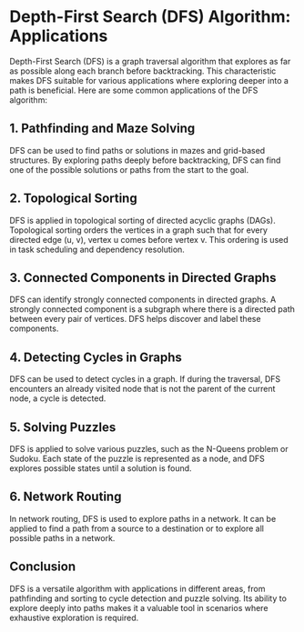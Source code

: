 # Depth-First Search (DFS) Algorithm: Applications

Depth-First Search (DFS) is a graph traversal algorithm that explores as far as possible along each branch before backtracking. This characteristic makes DFS suitable for various applications where exploring deeper into a path is beneficial. Here are some common applications of the DFS algorithm:

## 1. Pathfinding and Maze Solving

DFS can be used to find paths or solutions in mazes and grid-based structures. By exploring paths deeply before backtracking, DFS can find one of the possible solutions or paths from the start to the goal.

## 2. Topological Sorting

DFS is applied in topological sorting of directed acyclic graphs (DAGs). Topological sorting orders the vertices in a graph such that for every directed edge (u, v), vertex u comes before vertex v. This ordering is used in task scheduling and dependency resolution.

## 3. Connected Components in Directed Graphs

DFS can identify strongly connected components in directed graphs. A strongly connected component is a subgraph where there is a directed path between every pair of vertices. DFS helps discover and label these components.

## 4. Detecting Cycles in Graphs

DFS can be used to detect cycles in a graph. If during the traversal, DFS encounters an already visited node that is not the parent of the current node, a cycle is detected.

## 5. Solving Puzzles

DFS is applied to solve various puzzles, such as the N-Queens problem or Sudoku. Each state of the puzzle is represented as a node, and DFS explores possible states until a solution is found.

## 6. Network Routing

In network routing, DFS is used to explore paths in a network. It can be applied to find a path from a source to a destination or to explore all possible paths in a network.


## Conclusion

DFS is a versatile algorithm with applications in different areas, from pathfinding and sorting to cycle detection and puzzle solving. Its ability to explore deeply into paths makes it a valuable tool in scenarios where exhaustive exploration is required.
